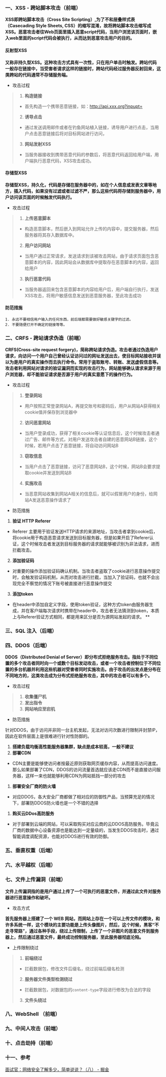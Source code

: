 ### 一、XSS - 跨站脚本攻击（前端）

**XSS即跨站脚本攻击（Cross Site Scripting）,为了不和层叠样式表（Casecading Style Sheets, CSS）的缩写混淆，故将跨站脚本攻击缩写成XSS。恶意攻击者往Web页面里插入恶意script代码，当用户浏览该页面时，嵌入web里面的script代码会被执行，从而达到恶意攻击用户的目的。**

#### 反射型XSS
**又称非持久型XSS。这种攻击方式具有一次性，只在用户单击时触发。跨站代码一般存在链接中，当受害者请求这样的链接时，跨站代码经过服务器反射回来，这类跨站的代码通常不存储服务端。**

- 攻击过程
> 1. **构造链接**
> - 首先构造一个携带恶意链接，如：http://api.xxx.org?inpupt=<script>alert('hahahaha')</script>
> 2. **诱导点击**
> - 通过发送调用邮件或者在钓鱼网站植入链接，诱导用户进行点击，当用户点击恶意链接后将对目标网站进行访问，
> 3. **网站发射XSS**
> - 当服务器接收到携带恶意代码的参数后，将恶意代码返回给用户端，用户端执行恶意代码，XSS攻击成功。

#### 存储型XSS

**存储型XSS，持久化，代码是存储在服务器中的，如在个人信息或发表文章等地方，插入代码，如果没有过滤或者过滤不严，那么这些代码将存储到服务器中，用户访问该页面的时候触发代码执行。**

- 攻击过程
> 1. **上传恶意脚本**
> - 构造恶意脚本，然后嵌入到网站允许上传的内容中，提交服务器，然后服务器将其存入数据库中。
> 2. **用户访问网站**
> - 当用户通过正常请求，发送请求到该被攻击网站，由于请求页面包含恶意脚本的内容，因此网站会从数据库中提取存在恶意脚本的内容，返回给用户
> 3. **执行恶意代码**
> - 当服务器返回来包含恶意脚本的内容给用户后，用户端自行执行，发送XSS攻击，将用户敏感信息发送到恶意服务器，至此攻击成功

#### 防范措施

```text 
1. 永远不要相信用户输入的任何东西，前后端都需要做好敏感关键字的过滤。
2. 不要随便打开不确定的链接等等。
```


### 二、CRFS - 跨站请求伪造（前端）

**CRFS(Cross-site request forgery)，简称跨站请求伪造。攻击者通过伪造用户请求，向访问一个用户自己曾经认证访问过的网址发送出去，使目标网站接收并误以为是用户的真实操作而去执行命令。常用于盗取账号、转账、发送虚假信息等。<br />攻击者利用网站对请求的验证漏洞而实现的攻击行为，网站能够确认请求来源于用户浏览器，却不能验证请求是否源于用户的真实意愿下的操作行为。**

- 攻击过程
> 1. **登录网站**
> - 用户按照正常登录网站A，再提交账号和密码后，用户从网站A获得相关cookie值并保存到浏览器中
> 2. **访问恶意网站**
> - 当用户登录成功，获得了相关cookie等认证信息后，这个时候攻击者通过广告、邮件等方式，对用户发送攻击者自建的恶意网站B链接，这个时候，若用户点击了恶意链接，将自动访问网站B
> 3. **窃取信息**
> - 当用户点击了恶意链接，访问了恶意网站B，这个时候，网站B会要求提取cookie并发送到网站B
> 4. **实施攻击**
> - 当恶意网站收集到网站A相关的信息后，就可以假冒用户的身份，给网站A发送恶意操作请求了


- 防范措施


1. **验证 HTTP Referer**
- Referer 主要用于验证发送HTTP请求的来源地址，当攻击者拿到cookie后，将cookie用于构造恶意请求发送到目标服务器，但是如果开启了Referer认证，这个时候攻击者发送到目标服务器的请求就能够被识别为非法请求，进而拦截攻击。
2. **添加验证码**
- 对重要的操作添加验证码确认机制。当攻击者盗取了cookie进行恶意操作提交时，会触发验证码机制，从而对攻击进行拦截，当加入了验证码，也就不会出现完全不察觉的情况下账号被直接进行恶意操作提交
3. **添加token**
- 在header中添加自定义字段，使用token验证，这种方式token由服务器生成，并在客户端每次请求时携带在header中，攻击者无法猜测到token，本质上与Referer验证方式相同，都是用来区分是否为源网站发起的请求。
**
### 三、SQL 注入（后端）

### 四、DDOS（后端）

**DDOS（Distributed Denial of Server）即分布式拒绝服务攻击。指处于不同位置的多个攻击者同时向一个或数个目标发动攻击，或者一个攻击者控制位于不同位置的多台机器并利用这些机器对受害者同时实施攻击。由于攻击的出发点是分布在不同地方的，这类攻击成为分布式拒绝服务攻击，其中的攻击者可以有多个。**

- 攻击过程
> 1. **收集僵尸机**
> 2. **发出指令**
> 3. **网站响应至宕机**


- 防范措施

针对DDOS，由于访问并非同一台主机发起，无法对访问次数进行限制并封禁IP，因此在软件层面上是很难进行针对性防御的。

1. **搭建负载均衡高性能服务器集群，缺点是成本较高，一般不建议**
2. **部署CDN**
- CDN主要是能够使访问者按最近原则获取网页缓存内容，从而提高访问速度。那么如果部署了CDN，DDOS的访问流量首选就应该走CDN而不是直接访问服务器，这样一来也就能够利用CDN为网站抵挡一部分的攻击
1. **部署安全厂商的防火墙**
- 对应DDOS，各大安全厂商都做了相对应的防御性产品，当预算充足的情况下，部署防DDOS防火墙也是一个不错的选择
1. **购买云DDos高防服务**
- 对于部署到云端的网站，可以采取购买对应云商的云DDOS高防服务。毕竟云厂商的数据中心设备资源也是能达到一定量级的，当发生DDOS攻击时，通过智能调度调配资源，也能对DDOS进行有效的防御。

### 五、垂直权重（后端）
### 六、水平越权（后端）
### 七、文件上传漏洞（前端）

**文件上传漏洞指的是用户通过上传了一个可执行的恶意文件，并通过此文件对服务器进行恶意操作和破坏。**

- 攻击方式

**首先服务器上搭建了一个 WEB 网站，而网站上存在一个可以上传文件的模块，和许多系统一样，这个模块的主要功能是上传头像图片，然后，这个时候，黑客“不走寻常路”，通过各种手段，绕过上传限制，上传了一个非图片的恶意文件到服务器上，然后通过恶意文件，最终成功控制服务器，至此服务器彻底沦陷。**

- 上传限制绕过
> 1. **前端绕过**
> - 拦截数据包，修改文件后缀名，绕过前端后缀名检测
> 2. **服务器文件类型检测绕过**
> - 拦截数据包，对数据包的`content-type`字段进行修改为合法的字段
> 3. **文件头绕过**

### 八、WebShell （前端）
### 九、中间人攻击（前端）
### 十、点击劫持（前端）
### 十一、参考
[面试官：网络安全了解多少，简单说说？（八） - 掘金](https://juejin.cn/post/7110518244498210853)
